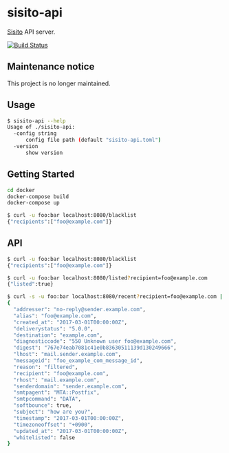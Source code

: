 # sisito-api

[Sisito](https://github.com/winebarrel/sisito) API server.

[![Build Status](https://travis-ci.org/winebarrel/sisito-api.svg?branch=master)](https://travis-ci.org/winebarrel/sisito-api)

## Maintenance notice

This project is no longer maintained.

## Usage

```sh
$ sisito-api --help
Usage of ./sisito-api:
  -config string
      config file path (default "sisito-api.toml")
  -version
      show version
```

## Getting Started

```sh
cd docker
docker-compose build
docker-compose up
```

```sh
$ curl -u foo:bar localhost:8080/blacklist
{"recipients":["foo@example.com"]}
```

## API

```sh
$ curl -u foo:bar localhost:8080/blacklist
{"recipients":["foo@example.com"]}
```

```sh
$ curl -u foo:bar localhost:8080/listed?recipient=foo@example.com
{"listed":true}
```

```sh
$ curl -s -u foo:bar localhost:8080/recent?recipient=foo@example.com | jq .
{
  "addresser": "no-reply@sender.example.com",
  "alias": "foo@example.com",
  "created_at": "2017-03-01T00:00:00Z",
  "deliverystatus": "5.0.0",
  "destination": "example.com",
  "diagnosticcode": "550 Unknown user foo@example.com",
  "digest": "767e74eab7081c41e0b83630511139d130249666",
  "lhost": "mail.sender.example.com",
  "messageid": "foo_example_com_message_id",
  "reason": "filtered",
  "recipient": "foo@example.com",
  "rhost": "mail.example.com",
  "senderdomain": "sender.example.com",
  "smtpagent": "MTA::Postfix",
  "smtpcommand": "DATA",
  "softbounce": true,
  "subject": "how are you?",
  "timestamp": "2017-03-01T00:00:00Z",
  "timezoneoffset": "+0900",
  "updated_at": "2017-03-01T00:00:00Z",
  "whitelisted": false
}
```
